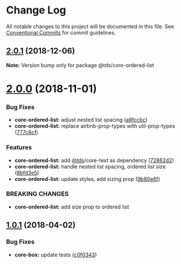 # Change Log

All notable changes to this project will be documented in this file.
See [Conventional Commits](https://conventionalcommits.org) for commit guidelines.

<a name="2.0.1"></a>
## [2.0.1](https://github.com/telusdigital/tds/compare/@tds/core-ordered-list@2.0.0...@tds/core-ordered-list@2.0.1) (2018-12-06)




**Note:** Version bump only for package @tds/core-ordered-list

<a name="2.0.0"></a>
# [2.0.0](https://github.com/telusdigital/tds/compare/@tds/core-ordered-list@1.0.1...@tds/core-ordered-list@2.0.0) (2018-11-01)


### Bug Fixes

* **core-ordered-list:** adjust nested list spacing ([a9fccbc](https://github.com/telusdigital/tds/commit/a9fccbc))
* **core-ordered-list:** replace airbnb-prop-types with util-prop-types ([777c8cf](https://github.com/telusdigital/tds/commit/777c8cf))


### Features

* **core-ordered-list:** add [@tds](https://github.com/tds)/core-text as dependency ([72882d2](https://github.com/telusdigital/tds/commit/72882d2))
* **core-ordered-list:** handle nested list spacing, ordered list size ([8bfd3e5](https://github.com/telusdigital/tds/commit/8bfd3e5))
* **core-ordered-list:** update styles, add sizing prop ([9b80e6f](https://github.com/telusdigital/tds/commit/9b80e6f))


### BREAKING CHANGES

* **core-ordered-list:** add size prop to ordered list




<a name="1.0.1"></a>
## [1.0.1](https://github.com/telusdigital/tds/compare/@tds/core-ordered-list@1.0.0...@tds/core-ordered-list@1.0.1) (2018-04-02)


### Bug Fixes

* **core-box:** update tests ([c0f0343](https://github.com/telusdigital/tds/commit/c0f0343))
